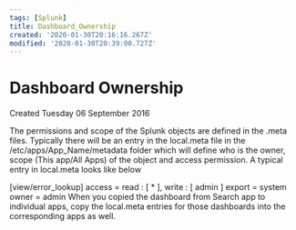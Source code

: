 ```yaml
---
tags: [Splunk]
title: Dashboard_Ownership
created: '2020-01-30T20:16:16.267Z'
modified: '2020-01-30T20:39:00.727Z'
---
```


# Dashboard Ownership
Created Tuesday 06 September 2016

The permissions and scope of the Splunk objects are defined in the .meta files. Typically there will be an entry in the local.meta file in the /etc/apps/App_Name/metadata folder which will define who is the owner, scope (This app/All Apps) of the object and access permission. A typical entry in local.meta looks like below

 [view/error_lookup]
 access = read : [ * ], write : [ admin ]
 export = system
 owner = admin
When you copied the dashboard from Search app to individual apps, copy the local.meta entries for those dashboards into the corresponding apps as well.


